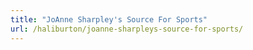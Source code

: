 ```yaml
---
title: "JoAnne Sharpley's Source For Sports"
url: /haliburton/joanne-sharpleys-source-for-sports/
---
```

